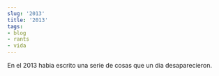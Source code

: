 ```yaml
---
slug: '2013'  
title: '2013'  
tags:  
- blog  
- rants  
- vida  
---
```

  
En el 2013 habia escrito una serie de cosas que un dia desaparecieron.  
